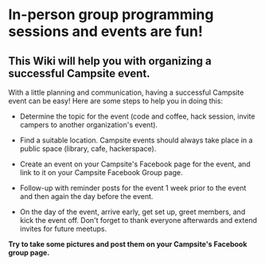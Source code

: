 # In-person group programming sessions and events are fun! 

## This Wiki will help you with organizing a successful Campsite event.

With a little planning and communication, having a successful Campsite event can be easy! Here are some steps to help you in doing this:
  
* Determine the topic for the event (code and coffee, hack session, invite campers to another organization's event).

* Find a suitable location. Campsite events should always take place in a public space (library, cafe, hackerspace).

* Create an event on your Campsite's Facebook page for the event, and link to it on your Campsite Facebook Group page.

* Follow-up with reminder posts for the event 1 week prior to the event and then again the day before the event.

* On the day of the event, arrive early, get set up, greet members, and kick the event off. Don't forget to thank everyone afterwards and extend invites for future meetups.

**Try to take some pictures and post them on your Campsite's Facebook group page.**
